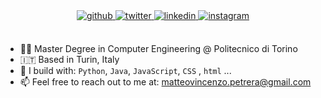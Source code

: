 <div align="center">
<a href="https://github.com/matteovpetrera" target="_blank">
<img src="https://img.shields.io/badge/github-%2312100E.svg?&style=for-the-badge&logo=github&logoColor=white&color=black" alt=github style="margin-bottom: 5px;" />
</a>
<a href="https://twitter.com/PetreraMatteo" target="_blank">
<img src=https://img.shields.io/badge/twitter-%2300acee.svg?&style=for-the-badge&logo=twitter&logoColor=white alt=twitter style="margin-bottom: 5px;" />
</a>
<a href="https://linkedin.com/in/matteovpetrera" target="_blank">
<img src=https://img.shields.io/badge/linkedin-%231E77B5.svg?&style=for-the-badge&logo=linkedin&logoColor=white alt=linkedin style="margin-bottom: 5px;" />
</a>
<a href="https://instagram.com/matteo_petrera" target="_blank">
<img src=https://img.shields.io/badge/instagram-%2312100E.svg?&style=for-the-badge&logo=instagram&color=405DE6 alt=instagram style="margin-bottom: 5px;" />
</a>  
</div>  
  

<br/>  

- 🧑‍🎓 Master Degree in Computer Engineering @ Politecnico di Torino
- 🇮🇹 Based in Turin, Italy  
- 🧰 I build with: `Python`, `Java`, `JavaScript`, `CSS` , `html` ...  
- 📫 Feel free to reach out to me at: matteovincenzo.petrera@gmail.com  
<br />


